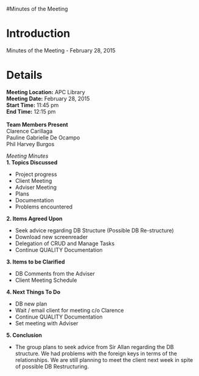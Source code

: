 #Minutes of the Meeting

# Introduction #

Minutes of the Meeting - February 28, 2015


# Details #

**Meeting Location:** APC Library<br>
<b>Meeting Date:</b> February 28, 2015<br>
<b>Start Time:</b> 11:45 pm<br>
<b>End Time:</b> 12:15 pm<br><br>
<b>Team Members Present</b><br>
Clarence Carillaga<br>
Pauline Gabrielle De Ocampo<br>
Phil Harvey Burgos<br>

<i>Meeting Minutes</i><br>
<b>1. Topics Discussed</b><br>
- Project progress<br>
- Client Meeting<br>
- Adviser Meeting<br>
- Plans<br>
- Documentation<br>
- Problems encountered<br>

<b>2. Items Agreed Upon</b><br>
- Seek advice regarding DB Structure (Possible DB Re-structure)<br>
- Download new screenreader<br>
- Delegation of CRUD and Manage Tasks<br>
- Continue QUALITY Documentation<br>


<b>3. Items to be Clarified</b><br>
- DB Comments from the Adviser<br>
- Client Meeting Schedule<br>

<b>4. Next Things To Do</b><br>
- DB new plan<br>
- Wait / email client for meeting c/o Clarence<br>
- Continue QUALITY Documentation<br>
- Set meeting with Adviser<br>

<b>5. Conclusion</b><br>
- The group plans to seek advice from Sir Allan regarding the DB structure. We had problems with the foreign keys in terms of the relationships. We are still planning to meet the client next week in spite of possible DB Restructuring.